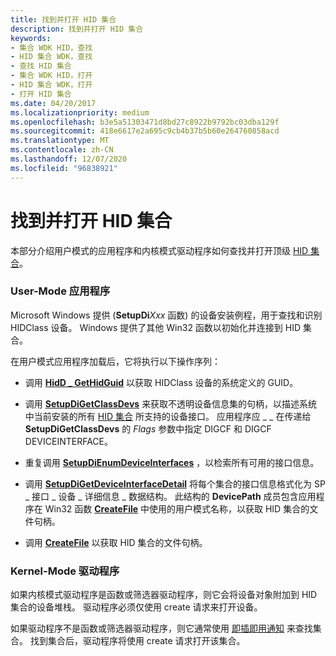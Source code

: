 ```yaml
---
title: 找到并打开 HID 集合
description: 找到并打开 HID 集合
keywords:
- 集合 WDK HID，查找
- HID 集合 WDK，查找
- 查找 HID 集合
- 集合 WDK HID，打开
- HID 集合 WDK，打开
- 打开 HID 集合
ms.date: 04/20/2017
ms.localizationpriority: medium
ms.openlocfilehash: b3e5a51303471d8bd27c8922b9792bc03dba129f
ms.sourcegitcommit: 418e6617e2a695c9cb4b37b5b60e264760858acd
ms.translationtype: MT
ms.contentlocale: zh-CN
ms.lasthandoff: 12/07/2020
ms.locfileid: "96838921"
---
```

# <a name="finding-and-opening-a-hid-collection"></a>找到并打开 HID 集合





本部分介绍用户模式的应用程序和内核模式驱动程序如何查找并打开顶级 [HID 集合](hid-collections.md)。

### <a name="user-mode-application"></a>User-Mode 应用程序

Microsoft Windows 提供 (**SetupDi**_Xxx_ 函数) 的设备安装例程，用于查找和识别 HIDClass 设备。 Windows 提供了其他 Win32 函数以初始化并连接到 HID 集合。

在用户模式应用程序加载后，它将执行以下操作序列：

-   调用 [**HidD \_ GetHidGuid**](/windows-hardware/drivers/ddi/hidsdi/nf-hidsdi-hidd_gethidguid) 以获取 HIDClass 设备的系统定义的 GUID。

-   调用 [**SetupDiGetClassDevs**](/windows/win32/api/setupapi/nf-setupapi-setupdigetclassdevsw) 来获取不透明设备信息集的句柄，以描述系统中当前安装的所有 [HID 集合](hid-collections.md) 所支持的设备接口。 应用程序应 \_ \_ 在传递给 **SetupDiGetClassDevs** 的 *Flags* 参数中指定 DIGCF 和 DIGCF DEVICEINTERFACE。

-   重复调用 [**SetupDiEnumDeviceInterfaces**](/windows/win32/api/setupapi/nf-setupapi-setupdienumdeviceinterfaces) ，以检索所有可用的接口信息。

-   调用 [**SetupDiGetDeviceInterfaceDetail**](/windows/win32/api/setupapi/nf-setupapi-setupdigetdeviceinterfacedetaila) 将每个集合的接口信息格式化为 SP \_ 接口 \_ 设备 \_ 详细信息 \_ 数据结构。 此结构的 **DevicePath** 成员包含应用程序在 Win32 函数 [**CreateFile**](/windows/win32/api/fileapi/nf-fileapi-createfilea) 中使用的用户模式名称，以获取 HID 集合的文件句柄。

-   调用 [**CreateFile**](/windows/win32/api/fileapi/nf-fileapi-createfilea) 以获取 HID 集合的文件句柄。

### <a name="kernel-mode-driver"></a>Kernel-Mode 驱动程序

如果内核模式驱动程序是函数或筛选器驱动程序，则它会将设备对象附加到 HID 集合的设备堆栈。 驱动程序必须仅使用 create 请求来打开设备。

如果驱动程序不是函数或筛选器驱动程序，则它通常使用 [即插即用通知](../kernel/pnp-notification-overview.md) 来查找集合。 找到集合后，驱动程序将使用 create 请求打开该集合。

 

